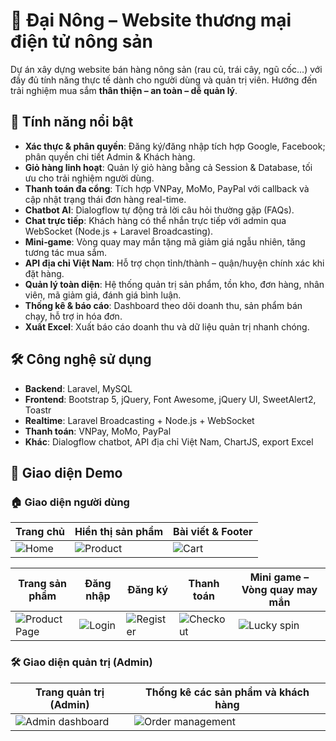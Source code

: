 # 🥬 Đại Nông – Website thương mại điện tử nông sản

Dự án xây dựng website bán hàng nông sản (rau củ, trái cây, ngũ cốc...) với đầy đủ tính năng thực tế dành cho người dùng và quản trị viên. Hướng đến trải nghiệm mua sắm **thân thiện – an toàn – dễ quản lý**.

## 🚀 Tính năng nổi bật

- **Xác thực & phân quyền**: Đăng ký/đăng nhập tích hợp Google, Facebook; phân quyền chi tiết Admin & Khách hàng.
- **Giỏ hàng linh hoạt**: Quản lý giỏ hàng bằng cả Session & Database, tối ưu cho trải nghiệm người dùng.
- **Thanh toán đa cổng**: Tích hợp VNPay, MoMo, PayPal với callback và cập nhật trạng thái đơn hàng real-time.
- **Chatbot AI**: Dialogflow tự động trả lời câu hỏi thường gặp (FAQs).
- **Chat trực tiếp**: Khách hàng có thể nhắn trực tiếp với admin qua WebSocket (Node.js + Laravel Broadcasting).
- **Mini‑game**: Vòng quay may mắn tặng mã giảm giá ngẫu nhiên, tăng tương tác mua sắm.
- **API địa chỉ Việt Nam**: Hỗ trợ chọn tỉnh/thành – quận/huyện chính xác khi đặt hàng.
- **Quản lý toàn diện**: Hệ thống quản trị sản phẩm, tồn kho, đơn hàng, nhân viên, mã giảm giá, đánh giá bình luận.
- **Thống kê & báo cáo**: Dashboard theo dõi doanh thu, sản phẩm bán chạy, hỗ trợ in hóa đơn.
- **Xuất Excel**: Xuất báo cáo doanh thu và dữ liệu quản trị nhanh chóng.

## 🛠️ Công nghệ sử dụng

- **Backend**: Laravel, MySQL
- **Frontend**: Bootstrap 5, jQuery, Font Awesome, jQuery UI, SweetAlert2, Toastr
- **Realtime**: Laravel Broadcasting + Node.js + WebSocket
- **Thanh toán**: VNPay, MoMo, PayPal
- **Khác**: Dialogflow chatbot, API địa chỉ Việt Nam, ChartJS, export Excel


## 📸 Giao diện Demo

### 🏠 Giao diện người dùng

| Trang chủ | Hiển thị sản phẩm | Bài viết & Footer |
|-----------|-------------------|-------------------|
| ![Home](https://github.com/user-attachments/assets/c8f5e70f-3988-447f-9eb2-b1b3bb86d09b) | ![Product](https://github.com/user-attachments/assets/1f1f1387-576e-47a4-9b95-4654ad631831) | ![Cart](https://github.com/user-attachments/assets/8a7da2e2-0e1a-4ee4-a2b2-40cde9864acc) |

| Trang sản phẩm | Đăng nhập | Đăng ký | Thanh toán | Mini game – Vòng quay may mắn |
|----------------|-----------|---------|------------|-------------------------------|
| ![Product Page](https://github.com/user-attachments/assets/a88d0c5d-99ad-42e8-8742-8d9d5b920b8d) | ![Login](https://github.com/user-attachments/assets/b0ead06c-9180-4038-8002-6cd1534990d0) | ![Register](https://github.com/user-attachments/assets/7f56e3e6-51c7-4834-95e9-6bff7805f572) | ![Checkout](https://github.com/user-attachments/assets/d61c254d-909e-4de9-a035-9bfdee02bfa4) | ![Lucky spin](https://github.com/user-attachments/assets/c0027f94-e45d-40f3-a9c4-defe7e41fad4) |

### 🛠️ Giao diện quản trị (Admin)

| Trang quản trị (Admin) | Thống kê các sản phẩm và khách hàng |
|------------------------|------------------|
| ![Admin dashboard](https://github.com/user-attachments/assets/89b943cc-1e16-410b-9618-67e38e463ccb) | ![Order management](https://github.com/user-attachments/assets/22609908-a000-4638-a08a-11eac72c72ee) |

